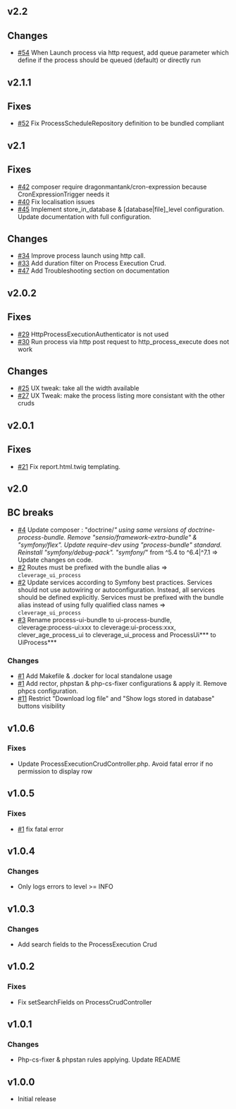 v2.2
------

## Changes

* [#54](https://github.com/cleverage/ui-process-bundle/issues/54) When Launch process via http request, add queue parameter which define if the process should be queued (default) or directly run

v2.1.1
------

## Fixes

* [#52](https://github.com/cleverage/ui-process-bundle/issues/52) Fix ProcessScheduleRepository definition to be bundled compliant

v2.1
------

## Fixes

* [#42](https://github.com/cleverage/ui-process-bundle/issues/42) composer require dragonmantank/cron-expression because CronExpressionTrigger needs it
* [#40](https://github.com/cleverage/ui-process-bundle/issues/40) Fix localisation issues
* [#45](https://github.com/cleverage/ui-process-bundle/issues/45) Implement store_in_database & [database|file]_level configuration. Update documentation with full configuration.


## Changes

* [#34](https://github.com/cleverage/ui-process-bundle/issues/34) Improve process launch using http call.
* [#33](https://github.com/cleverage/ui-process-bundle/issues/33) Add duration filter on Process Execution Crud.
* [#47](https://github.com/cleverage/ui-process-bundle/issues/47) Add Troubleshooting section on documentation

v2.0.2
------

## Fixes

* [#29](https://github.com/cleverage/ui-process-bundle/issues/29) HttpProcessExecutionAuthenticator is not used
* [#30](https://github.com/cleverage/ui-process-bundle/issues/30) Run process via http post request to http_process_execute does not work

## Changes

* [#25](https://github.com/cleverage/ui-process-bundle/issues/25) UX tweak: take all the width available
* [#27](https://github.com/cleverage/ui-process-bundle/issues/27) UX Tweak: make the process listing more consistant with the other cruds

v2.0.1
------

## Fixes

* [#21](https://github.com/cleverage/ui-process-bundle/issues/21) Fix report.html.twig templating.


v2.0
------

## BC breaks

* [#4](https://github.com/cleverage/ui-process-bundle/issues/4) Update composer : "doctrine/*" using same versions of doctrine-process-bundle. 
  Remove "sensio/framework-extra-bundle" & "symfony/flex". Update require-dev using "process-bundle" standard. Reinstall "symfony/debug-pack". 
  "symfony/*" from ^5.4 to ^6.4|^7.1 => Update changes on code.
* [#2](https://github.com/cleverage/ui-process-bundle/issues/2) Routes must be prefixed with the bundle alias  => `cleverage_ui_process`
* [#2](https://github.com/cleverage/ui-process-bundle/issues/2) Update services according to Symfony best practices. Services should not use autowiring or autoconfiguration. Instead, all services should be defined explicitly.
  Services must be prefixed with the bundle alias instead of using fully qualified class names => `cleverage_ui_process`
* [#3](https://github.com/cleverage/ui-process-bundle/issues/3) Rename process-ui-bundle to ui-process-bundle, 
  cleverage:process-ui:xxx to cleverage:ui-process:xxx, clever_age_process_ui to cleverage_ui_process and ProcessUi*** to UiProcess***

### Changes

* [#1](https://github.com/cleverage/ui-process-bundle/issues/1) Add Makefile & .docker for local standalone usage
* [#1](https://github.com/cleverage/ui-process-bundle/issues/1) Add rector, phpstan & php-cs-fixer configurations & apply it. Remove phpcs configuration.
* [#11](https://github.com/cleverage/ui-process-bundle/issues/11) Restrict "Download log file" and "Show logs stored in database" buttons visibility


v1.0.6
------

### Fixes

* Update ProcessExecutionCrudController.php. Avoid fatal error if no permission to display row

v1.0.5
------

### Fixes

* [#1](https://github.com/cleverage/processuibundle/issues/1) fix fatal error

v1.0.4
------

### Changes

* Only logs errors to level >= INFO

v1.0.3
------

### Changes

* Add search fields to the ProcessExecution Crud

v1.0.2
------

### Fixes

* Fix setSearchFields on ProcessCrudController

v1.0.1
------

### Changes

* Php-cs-fixer & phpstan rules applying. Update README

v1.0.0
------

* Initial release
